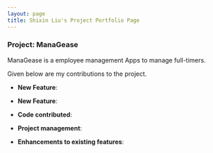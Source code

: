 ```yaml
---
layout: page
title: Shixin Liu's Project Portfolio Page
---
```


### Project: ManaGease

ManaGease is a employee management Apps to manage full-timers.

Given below are my contributions to the project.

* **New Feature**:

* **New Feature**:

* **Code contributed**:

* **Project management**:

* **Enhancements to existing features**:
